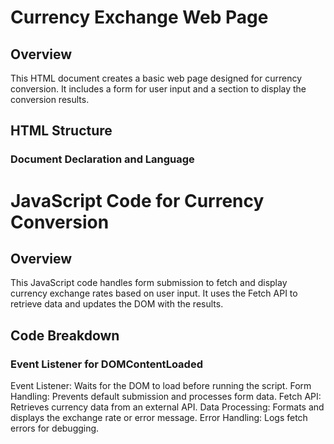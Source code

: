
# Currency Exchange Web Page

## Overview

This HTML document creates a basic web page designed for currency conversion. It includes a form for user input and a section to display the conversion results.

## HTML Structure

### Document Declaration and Language



# JavaScript Code for Currency Conversion

## Overview

This JavaScript code handles form submission to fetch and display currency exchange rates based on user input. It uses the Fetch API to retrieve data and updates the DOM with the results.

## Code Breakdown

### Event Listener for DOMContentLoaded


Event Listener: Waits for the DOM to load before running the script.
Form Handling: Prevents default submission and processes form data.
Fetch API: Retrieves currency data from an external API.
Data Processing: Formats and displays the exchange rate or error message.
Error Handling: Logs fetch errors for debugging.